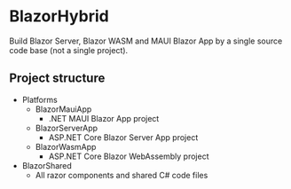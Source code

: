 # BlazorHybrid
Build Blazor Server, Blazor WASM and MAUI Blazor App by a single source code base (not a single project).

## Project structure

- Platforms
  - BlazorMauiApp
    - .NET MAUI Blazor App project
  - BlazorServerApp
    - ASP.NET Core Blazor Server App project
  - BlazorWasmApp
    - ASP.NET Core Blazor WebAssembly project
- BlazorShared
  - All razor components and shared C# code files
  
 
